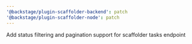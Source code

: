 ```yaml
---
'@backstage/plugin-scaffolder-backend': patch
'@backstage/plugin-scaffolder-node': patch
---
```


Add status filtering and pagination support for scaffolder tasks endpoint
